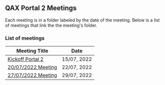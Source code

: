 ## QAX Portal 2 Meetings

Each meeting is in a folder labeled by the date of the meeting. Below is a list of meetings that link the the meeting's folder.

### List of meetings

| Meeting Title                                     | Date              |
|---------------------------------------------------|-------------------|
| [Kickoff Portal 2](https://github.com/scholokov/qax-portal-2/commit/d1bf28c76709ff0a22dfd0980353c61b7e03b0f4) | 15/07, 2022 |
| [20/07/2022 Meeting](https://github.com/scholokov/qax-portal-2/commit/c48ddf47111db8771e0fbbfa28ea2c901f6a13bb) | 22/07, 2022 |
| [27/07/2022 Meeting](https://github.com/scholokov/qax-portal-2/commit/35113f25e81d7ac38a938851c90a0cada75b77ed) | 29/07, 2022 |

<!-- |                                              |      |      |     | -->
